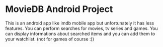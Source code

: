 # MovieDB Android Project

This is an android app like imdb mobile app but unfortunately it has less features. You can perform searches for movies, tv series and games. You can display informations about searched items and you can add them to your watchlist. (not for games of course :))  

